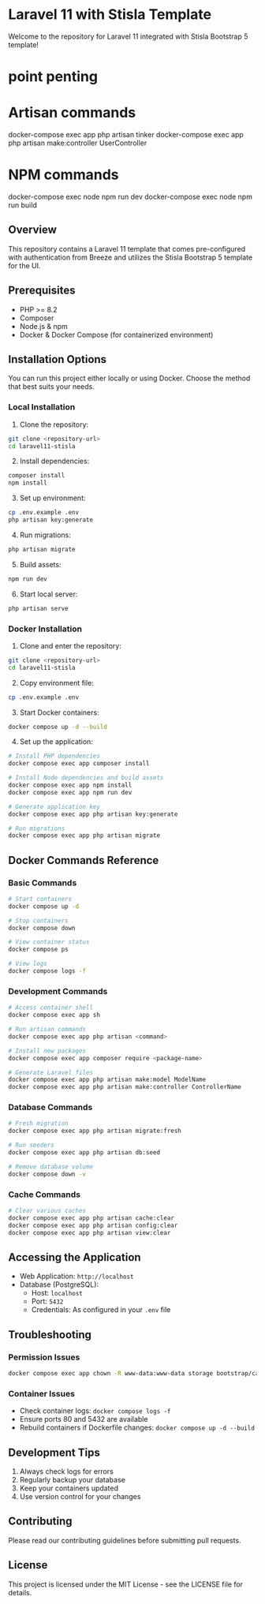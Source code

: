 # Laravel 11 with Stisla Template

Welcome to the repository for Laravel 11 integrated with Stisla Bootstrap 5 template!

# point penting
# Artisan commands
docker-compose exec app php artisan tinker
docker-compose exec app php artisan make:controller UserController

# NPM commands
docker-compose exec node npm run dev
docker-compose exec node npm run build
## Overview

This repository contains a Laravel 11 template that comes pre-configured with authentication from Breeze and utilizes the Stisla Bootstrap 5 template for the UI.

## Prerequisites

- PHP >= 8.2
- Composer
- Node.js & npm
- Docker & Docker Compose (for containerized environment)

## Installation Options

You can run this project either locally or using Docker. Choose the method that best suits your needs.

### Local Installation

1. Clone the repository:
```bash
git clone <repository-url>
cd laravel11-stisla
```

2. Install dependencies:
```bash
composer install
npm install
```

3. Set up environment:
```bash
cp .env.example .env
php artisan key:generate
```

4. Run migrations:
```bash
php artisan migrate
```

5. Build assets:
```bash
npm run dev
```

6. Start local server:
```bash
php artisan serve
```

### Docker Installation

1. Clone and enter the repository:
```bash
git clone <repository-url>
cd laravel11-stisla
```

2. Copy environment file:
```bash
cp .env.example .env
```

3. Start Docker containers:
```bash
docker compose up -d --build
```

4. Set up the application:
```bash
# Install PHP dependencies
docker compose exec app composer install

# Install Node dependencies and build assets
docker compose exec app npm install
docker compose exec app npm run dev

# Generate application key
docker compose exec app php artisan key:generate

# Run migrations
docker compose exec app php artisan migrate
```

## Docker Commands Reference

### Basic Commands
```bash
# Start containers
docker compose up -d

# Stop containers
docker compose down

# View container status
docker compose ps

# View logs
docker compose logs -f
```

### Development Commands
```bash
# Access container shell
docker compose exec app sh

# Run artisan commands
docker compose exec app php artisan <command>

# Install new packages
docker compose exec app composer require <package-name>

# Generate Laravel files
docker compose exec app php artisan make:model ModelName
docker compose exec app php artisan make:controller ControllerName
```

### Database Commands
```bash
# Fresh migration
docker compose exec app php artisan migrate:fresh

# Run seeders
docker compose exec app php artisan db:seed

# Remove database volume
docker compose down -v
```

### Cache Commands
```bash
# Clear various caches
docker compose exec app php artisan cache:clear
docker compose exec app php artisan config:clear
docker compose exec app php artisan view:clear
```

## Accessing the Application

- Web Application: `http://localhost`
- Database (PostgreSQL):
  - Host: `localhost`
  - Port: `5432`
  - Credentials: As configured in your `.env` file

## Troubleshooting

### Permission Issues
```bash
docker compose exec app chown -R www-data:www-data storage bootstrap/cache
```

### Container Issues
- Check container logs: `docker compose logs -f`
- Ensure ports 80 and 5432 are available
- Rebuild containers if Dockerfile changes: `docker compose up -d --build`

## Development Tips

1. Always check logs for errors
2. Regularly backup your database
3. Keep your containers updated
4. Use version control for your changes

## Contributing

Please read our contributing guidelines before submitting pull requests.

## License

This project is licensed under the MIT License - see the LICENSE file for details.
